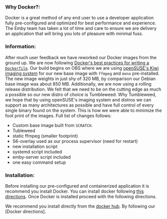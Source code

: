 ### Why Docker?:
Docker is a great method of any end user to use a developer application fully pre-configured and optimized for best performance and experience. The Emby team has taken a lot of time and care to ensure we are delivery an application that will bring you lots of pleasure with minimal fuss.

### Information:
After much user feedback we have reworked our Docker images from the ground up. We are now following [Docker's best practices for writing a `Dockerfile`](https://docs.docker.com/engine/articles/dockerfile_best-practices/). Our build begins on OBS where we are using [openSUSE's Kiwi imaging system](https://doc.opensuse.org/projects/kiwi/doc/) for our new base image with `ffmpeg` and `mono` pre-installed. The new image weights in just shy of 320 MB, by comparison our Debian base image was about 850 MB. Additionally, we are now using a rolling release distribution. We felt that we need to be on the cutting edge as much a possible so our new distro of choice is Tumbleweed. Why Tumbleweed, we hope that by using openSUSE's imaging system and distros we can support as many architectures as possible and have full control of every single binary found on the system. This is how we were able to minimize the foot print of the images. Full list of changes follows:
* Custom base image built from `SCRATCH`.
* Tubleweed
* static ffmpeg (smaller footprint)
* S6-overlay used as our process supervisor (need for restart)
* new installation script
* systemd script included
* emby-server script included
* one easy command setup

### Installation:
Before installing our pre-configured and containerized application it is recommend you install Docker. You can install docker following [this directions](https://docs.docker.com/engine/installation/). Once Docker is installed proceed with the following directions. 

We recommend you install directly from the [docker hub](hub.docker.com). By following our [Docker directions]. 